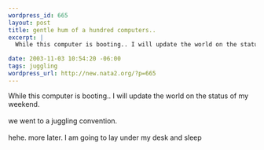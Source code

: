 ```yaml
--- 
wordpress_id: 665
layout: post
title: gentle hum of a hundred computers..
excerpt: |
  While this computer is booting.. I will update the world on the status of my weekend. we went to a juggling convention. hehe. more later. I am going to lay under my desk and sleep

date: 2003-11-03 10:54:20 -06:00
tags: juggling
wordpress_url: http://new.nata2.org/?p=665
---
```

While this computer is booting.. I will update the world on the status of my weekend. <br/><br/>we went to a juggling convention. <br/><br/>hehe. more later. I am going to lay under my desk and sleep
